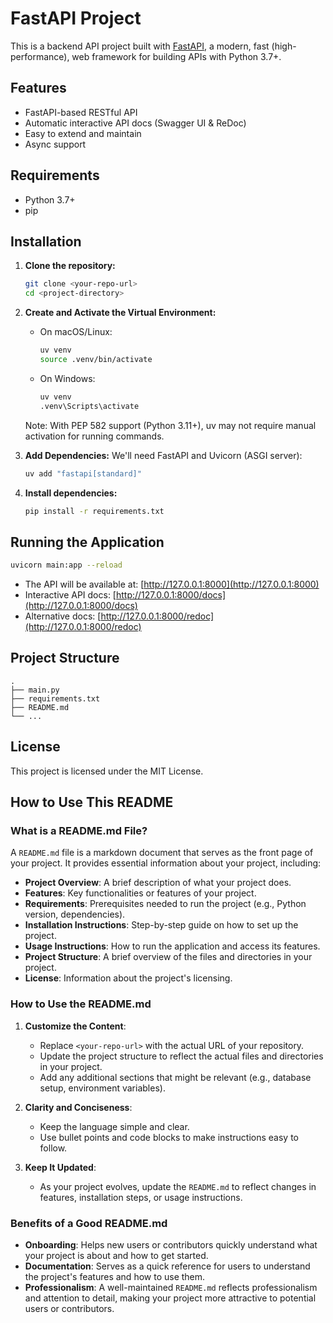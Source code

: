 # FastAPI Project

This is a backend API project built with [FastAPI](https://fastapi.tiangolo.com/), a modern, fast (high-performance), web framework for building APIs with Python 3.7+.

## Features

- FastAPI-based RESTful API
- Automatic interactive API docs (Swagger UI & ReDoc)
- Easy to extend and maintain
- Async support

## Requirements

- Python 3.7+
- pip

## Installation

1. **Clone the repository:**
   ```bash
   git clone <your-repo-url>
   cd <project-directory>
   ```

2. **Create and Activate the Virtual Environment:**
   - On macOS/Linux:
     ```bash
     uv venv
     source .venv/bin/activate
     ```
   - On Windows:
     ```bash
     uv venv
     .venv\Scripts\activate
     ```
   Note: With PEP 582 support (Python 3.11+), uv may not require manual activation for running commands.

3. **Add Dependencies:**
   We'll need FastAPI and Uvicorn (ASGI server):
   ```bash
   uv add "fastapi[standard]"
   ```

4. **Install dependencies:**
   ```bash
   pip install -r requirements.txt
   ```

## Running the Application

```bash
uvicorn main:app --reload
```

- The API will be available at: [http://127.0.0.1:8000](http://127.0.0.1:8000)
- Interactive API docs: [http://127.0.0.1:8000/docs](http://127.0.0.1:8000/docs)
- Alternative docs: [http://127.0.0.1:8000/redoc](http://127.0.0.1:8000/redoc)

## Project Structure

```
.
├── main.py
├── requirements.txt
├── README.md
└── ...
```

## License

This project is licensed under the MIT License.

## How to Use This README

### What is a README.md File?

A `README.md` file is a markdown document that serves as the front page of your project. It provides essential information about your project, including:

- **Project Overview**: A brief description of what your project does.
- **Features**: Key functionalities or features of your project.
- **Requirements**: Prerequisites needed to run the project (e.g., Python version, dependencies).
- **Installation Instructions**: Step-by-step guide on how to set up the project.
- **Usage Instructions**: How to run the application and access its features.
- **Project Structure**: A brief overview of the files and directories in your project.
- **License**: Information about the project's licensing.

### How to Use the README.md

1. **Customize the Content**:
   - Replace `<your-repo-url>` with the actual URL of your repository.
   - Update the project structure to reflect the actual files and directories in your project.
   - Add any additional sections that might be relevant (e.g., database setup, environment variables).

2. **Clarity and Conciseness**:
   - Keep the language simple and clear.
   - Use bullet points and code blocks to make instructions easy to follow.

3. **Keep It Updated**:
   - As your project evolves, update the `README.md` to reflect changes in features, installation steps, or usage instructions.

### Benefits of a Good README.md

- **Onboarding**: Helps new users or contributors quickly understand what your project is about and how to get started.
- **Documentation**: Serves as a quick reference for users to understand the project's features and how to use them.
- **Professionalism**: A well-maintained `README.md` reflects professionalism and attention to detail, making your project more attractive to potential users or contributors.
